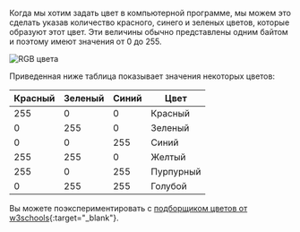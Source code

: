 Когда мы хотим задать цвет в компьютерной программе, мы можем это сделать указав количество красного, синего и зеленых цветов, которые образуют этот цвет. Эти величины обычно представлены одним байтом и поэтому имеют значения от 0 до 255.

![RGB цвета](images/RGB.gif)

Приведенная ниже таблица показывает значения некоторых цветов:

| Красный | Зеленый | Синий | Цвет      |
| ------- | ------- | ----- | --------- |
| 255     | 0       | 0     | Красный   |
| 0       | 255     | 0     | Зеленый   |
| 0       | 0       | 255   | Синий     |
| 255     | 255     | 0     | Желтый    |
| 255     | 0       | 255   | Пурпурный |
| 0       | 255     | 255   | Голубой   |

Вы можете поэкспериментировать с [подборщиком цветов от w3schools](https://www.w3schools.com/colors/colors_rgb.asp){:target="_blank"}.